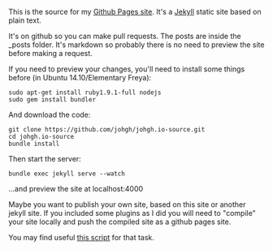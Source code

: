This is the source for my [Github Pages site](http://johgh.github.io/). It's a [Jekyll](http://jekyllrb.com/) static site based on plain text.

It's on github so you can make pull requests. The posts are inside the _posts folder. It's markdown so probably there is no need to preview the site before making a request.

If you need to preview your changes, you'll need to install some things before (in Ubuntu 14.10/Elementary Freya):

```
sudo apt-get install ruby1.9.1-full nodejs
sudo gem install bundler
```

And download the code:

```
git clone https://github.com/johgh/johgh.io-source.git
cd johgh.io-source
bundle install
```

Then start the server:

```
bundle exec jekyll serve --watch
```

...and preview the site at localhost:4000

Maybe you want to publish your own site, based on this site or another jekyll site. If you included some plugins as I
did you will need to "compile" your site locally and push the compiled site as a github pages site.

You may find useful [this script](https://github.com/johgh/scripts/blob/master/jkdeploy.sh) for that task.
